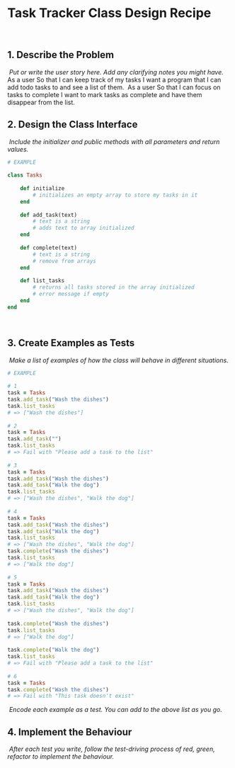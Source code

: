 # Task Tracker Class Design Recipe
​
## 1. Describe the Problem
​
_Put or write the user story here. Add any clarifying notes you might have._
​
As a user
So that I can keep track of my tasks
I want a program that I can add todo tasks to and see a list of them.
​
As a user
So that I can focus on tasks to complete
I want to mark tasks as complete and have them disappear from the list.
​
## 2. Design the Class Interface
​
_Include the initializer and public methods with all parameters and return values._
​
```ruby
# EXAMPLE
​
class Tasks
​
    def initialize
        # initializes an empty array to store my tasks in it
    end
​
    def add_task(text)
        # text is a string
        # adds text to array initialized
    end
​
    def complete(text)
        # text is a string
        # remove from arrays
    end
​
    def list_tasks
        # returns all tasks stored in the array initialized
        # error message if empty
    end
end
```
​
## 3. Create Examples as Tests
​
_Make a list of examples of how the class will behave in different situations._
​
```ruby
# EXAMPLE
​
# 1
task = Tasks
task.add_task("Wash the dishes")
task.list_tasks
# => ["Wash the dishes"]
​
# 2
task = Tasks
task.add_task("")
task.list_tasks
# => Fail with "Please add a task to the list"
​
# 3
task = Tasks
task.add_task("Wash the dishes")
task.add_task("Walk the dog")
task.list_tasks
# => ["Wash the dishes", "Walk the dog"]
​
# 4
task = Tasks
task.add_task("Wash the dishes")
task.add_task("Walk the dog")
task.list_tasks
# => ["Wash the dishes", "Walk the dog"]
task.complete("Wash the dishes")
task.list_tasks
# => ["Walk the dog"]
​
# 5
task = Tasks
task.add_task("Wash the dishes")
task.add_task("Walk the dog")
task.list_tasks
# => ["Wash the dishes", "Walk the dog"]
​
task.complete("Wash the dishes")
task.list_tasks
# => ["Walk the dog"]
​
task.complete("Walk the dog")
task.list_tasks
# => Fail with "Please add a task to the list"
​
# 6
task = Tasks
task.complete("Wash the dishes")
# => Fail with "This task doesn't exist"
```
​
_Encode each example as a test. You can add to the above list as you go._
​
## 4. Implement the Behaviour
​
_After each test you write, follow the test-driving process of red, green, refactor to implement the behaviour._